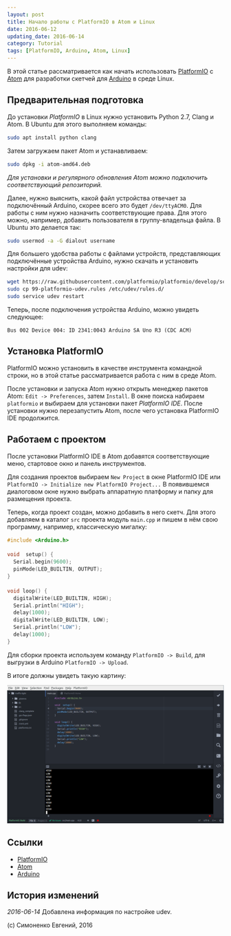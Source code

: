 ```yaml
---
layout: post
title: Начало работы с PlatformIO в Atom и Linux
date: 2016-06-12
updating_date: 2016-06-14
category: Tutorial
tags: [PlatformIO, Arduino, Atom, Linux]
---
```


В этой статье рассматривается как начать использовать [PlatformIO][] с [Atom][]
для разработки скетчей для [Arduino][] в среде Linux.

## Предварительная подготовка

До установки _PlatformIO_ в Linux нужно установить Python 2.7, Clang и Atom.
В Ubuntu для этого выполняем команды:

``` bash
sudo apt install python clang
```

Затем загружаем пакет Atom и устанавливаем:

``` bash
sudo dpkg -i atom-amd64.deb
```

_Для установки и регулярного обновления Atom можно подключить соответствующий
репозиторий._

Далее, нужно выяснить, какой файл устройства отвечает за подключённый Arduino,
скорее всего это будет `/dev/ttyACM0`. Для работы с ним нужно назначить
соответствующие права. Для этого можно, например, добавить пользователя в
группу-владельца файла. В Ubuntu это делается так:

``` bash
sudo usermod -a -G dialout username
```

Для большего удобства работы с файлами устройств, представляющих подключённые
устройства Arduino, нужно скачать и установить настройки для udev:

``` bash
wget https://raw.githubusercontent.com/platformio/platformio/develop/scripts/99-platformio-udev.rules
sudo cp 99-platformio-udev.rules /etc/udev/rules.d/
sudo service udev restart
```

Теперь, после подключения устройства Arduino, можно увидеть следующее:

```
Bus 002 Device 004: ID 2341:0043 Arduino SA Uno R3 (CDC ACM)
```

## Установка PlatformIO

PlatformIO можно установить в качестве инструмента командной строки, но в этой
статье рассматривается работа с ним в среде Atom.

После установки и запуска Atom нужно открыть менеджер пакетов Atom:
`Edit -> Preferences`, затем `Install`. В окне поиска набираем `platformio`
и выбираем для установки пакет _PlatformIO IDE_. После установки нужно перезапустить
Atom, после чего установка PlatformIO IDE продолжится.

## Работаем с проектом

После установки PlatformIO IDE в Atom добавятся соответствующие меню,
стартовое окно и панель инструментов.

Для создания проектов выбираем `New Project` в окне PlatformIO IDE или
`PlatformIO -> Initialize new PlatformIO Project...` В появившемся диалоговом
окне нужно выбрать аппаратную платформу и папку для размещения проекта.

Теперь, когда проект создан, можно добавить в него скетч. Для этого добавляем в
каталог `src` проекта модуль `main.cpp` и пишем в нём свою программу, например,
классическую мигалку:

``` c++
#include <Arduino.h>

void  setup() {
  Serial.begin(9600);
  pinMode(LED_BUILTIN, OUTPUT);
}

void loop() {
  digitalWrite(LED_BUILTIN, HIGH);
  Serial.println("HIGH");
  delay(1000);
  digitalWrite(LED_BUILTIN, LOW);
  Serial.println("LOW");
  delay(1000);
}
```

Для сборки проекта используем команду `PlatformIO -> Build`, для выгрузки в
Arduino `PlatformIO -> Upload`.

В итоге должны увидеть такую картину:

![Проект в PlatformIO IDE](/images/platformio-getting-started-in-atom-under-linux.png)

## Ссылки

[PlatformIO]: http://platformio.org/
[Atom]: https://atom.io/
[Arduino]: http://www.arduino.org/

* [PlatformIO][]
* [Atom][]
* [Arduino][]

## История изменений

_2016-06-14_ Добавлена информация по настройке udev.

(c) Симоненко Евгений, 2016
